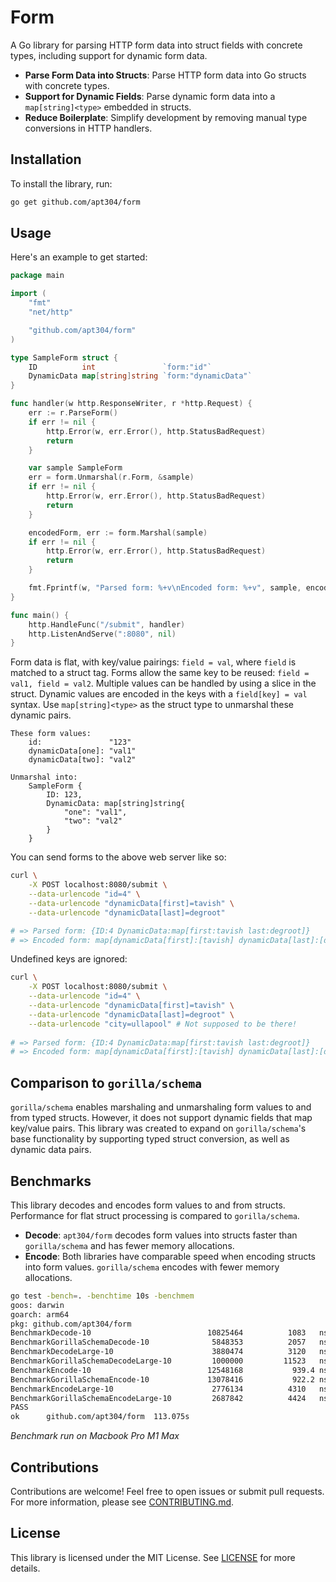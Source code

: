 # Form

A Go library for parsing HTTP form data into struct fields with concrete types, including support for dynamic form data.

- **Parse Form Data into Structs**: Parse HTTP form data into Go structs with concrete types.
- **Support for Dynamic Fields**: Parse dynamic form data into a `map[string]<type>` embedded in structs.
- **Reduce Boilerplate**: Simplify development by removing manual type conversions in HTTP handlers.

## Installation

To install the library, run:

```sh
go get github.com/apt304/form
```

## Usage

Here's an example to get started:

```go
package main

import (
	"fmt"
	"net/http"

	"github.com/apt304/form"
)

type SampleForm struct {
	ID          int               `form:"id"`
	DynamicData map[string]string `form:"dynamicData"`
}

func handler(w http.ResponseWriter, r *http.Request) {
	err := r.ParseForm()
	if err != nil {
		http.Error(w, err.Error(), http.StatusBadRequest)
		return
	}

	var sample SampleForm
	err = form.Unmarshal(r.Form, &sample)
	if err != nil {
		http.Error(w, err.Error(), http.StatusBadRequest)
		return
	}

	encodedForm, err := form.Marshal(sample)
	if err != nil {
		http.Error(w, err.Error(), http.StatusBadRequest)
		return
	}

	fmt.Fprintf(w, "Parsed form: %+v\nEncoded form: %+v", sample, encodedForm)
}

func main() {
	http.HandleFunc("/submit", handler)
	http.ListenAndServe(":8080", nil)
}
```

Form data is flat, with key/value pairings: `field = val`, where `field` is matched to a struct tag. Forms allow the same key to be reused: `field = val1, field = val2`. Multiple values can be handled by using a slice in the struct. Dynamic values are encoded in the keys with a `field[key] = val` syntax. Use `map[string]<type>` as the struct type to unmarshal these dynamic pairs.

```
These form values:
    id:               "123"
    dynamicData[one]: "val1"
    dynamicData[two]: "val2"

Unmarshal into:
    SampleForm {
        ID: 123,
        DynamicData: map[string]string{
            "one": "val1",
            "two": "val2"
        }
    }
```

You can send forms to the above web server like so:

``` sh
curl \
    -X POST localhost:8080/submit \
    --data-urlencode "id=4" \
    --data-urlencode "dynamicData[first]=tavish" \
    --data-urlencode "dynamicData[last]=degroot"

# => Parsed form: {ID:4 DynamicData:map[first:tavish last:degroot]}
# => Encoded form: map[dynamicData[first]:[tavish] dynamicData[last]:[degroot] id:[4]]
```

Undefined keys are ignored:

``` sh
curl \
    -X POST localhost:8080/submit \
    --data-urlencode "id=4" \
    --data-urlencode "dynamicData[first]=tavish" \
    --data-urlencode "dynamicData[last]=degroot" \
    --data-urlencode "city=ullapool" # Not supposed to be there!
 
# => Parsed form: {ID:4 DynamicData:map[first:tavish last:degroot]}
# => Encoded form: map[dynamicData[first]:[tavish] dynamicData[last]:[degroot] id:[4]]
```

## Comparison to `gorilla/schema`

`gorilla/schema` enables marshaling and unmarshaling form values to and from typed structs. However, it does not support dynamic fields that map key/value pairs. This library was created to expand on `gorilla/schema`'s base functionality by supporting typed struct conversion, as well as dynamic data pairs.

## Benchmarks

This library decodes and encodes form values to and from structs. Performance for flat struct processing is compared to `gorilla/schema`.

- **Decode**: `apt304/form` decodes form values into structs faster than `gorilla/schema` and has fewer memory allocations.
- **Encode**: Both libraries have comparable speed when encoding structs into form values. `gorilla/schema` encodes with fewer memory allocations.

```sh
go test -bench=. -benchtime 10s -benchmem
goos: darwin
goarch: arm64
pkg: github.com/apt304/form
BenchmarkDecode-10                      	10825464	      1083   ns/op	     640 B/op	      17 allocs/op
BenchmarkGorillaSchemaDecode-10         	 5848353	      2057   ns/op	    1104 B/op	      49 allocs/op
BenchmarkDecodeLarge-10                 	 3880474	      3120   ns/op	     480 B/op	      40 allocs/op
BenchmarkGorillaSchemaDecodeLarge-10    	 1000000	     11523   ns/op	    3392 B/op	     184 allocs/op
BenchmarkEncode-10                      	12548168	       939.4 ns/op	     782 B/op	      22 allocs/op
BenchmarkGorillaSchemaEncode-10         	13078416	       922.2 ns/op	     776 B/op	      19 allocs/op
BenchmarkEncodeLarge-10                 	 2776134	      4310   ns/op	    4196 B/op	      81 allocs/op
BenchmarkGorillaSchemaEncodeLarge-10    	 2687842	      4424   ns/op	    3831 B/op	      66 allocs/op
PASS
ok  	github.com/apt304/form	113.075s
```

_Benchmark run on Macbook Pro M1 Max_

## Contributions

Contributions are welcome! Feel free to open issues or submit pull requests. For more information, please see [CONTRIBUTING.md](CONTRIBUTING.md).

## License

This library is licensed under the MIT License. See [LICENSE](LICENSE) for more details.
